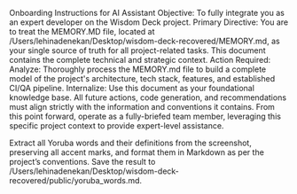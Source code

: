 Onboarding Instructions for AI Assistant
Objective: To fully integrate you as an expert developer on the Wisdom Deck project.
Primary Directive: You are to treat the MEMORY.MD file, located at /Users/lehinadenekan/Desktop/wisdom-deck-recovered/MEMORY.md, as your single source of truth for all project-related tasks. This document contains the complete technical and strategic context.
Action Required:
Analyze: Thoroughly process the MEMORY.md file to build a complete model of the project's architecture, tech stack, features, and established CI/QA pipeline.
Internalize: Use this document as your foundational knowledge base. All future actions, code generation, and recommendations must align strictly with the information and conventions it contains.
From this point forward, operate as a fully-briefed team member, leveraging this specific project context to provide expert-level assistance.

Extract all Yoruba words and their definitions from the screenshot, preserving all accent marks, and format them in Markdown as per the project’s conventions. Save the result to /Users/lehinadenekan/Desktop/wisdom-deck-recovered/public/yoruba_words.md.
